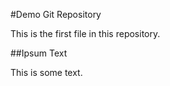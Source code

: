 #Demo Git Repository

This is the first file in this repository.

##Ipsum Text 

This is some text.
